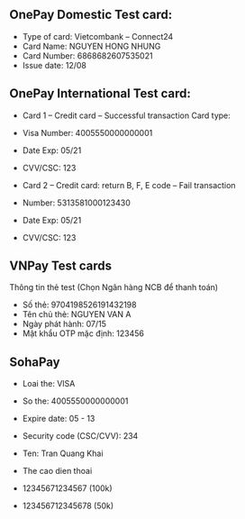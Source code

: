 ## OnePay Domestic Test card:

* Type of card: Vietcombank – Connect24
* Card Name: NGUYEN HONG NHUNG
* Card Number: 6868682607535021
* Issue date: 12/08

## OnePay International Test card:

* Card 1 – Credit card – Successful transaction Card type:
* Visa Number: 4005550000000001
* Date Exp: 05/21
* CVV/CSC: 123

* Card 2 – Credit card: return B, F, E code – Fail transaction
* Number: 5313581000123430
* Date Exp: 05/21
* CVV/CSC: 123

## VNPay Test cards

Thông tin thẻ test (Chọn Ngân hàng NCB để thanh toán)
* Số thẻ: 9704198526191432198
* Tên chủ thẻ: NGUYEN VAN A
* Ngày phát hành: 07/15
* Mật khẩu OTP mặc định: 123456


## SohaPay
* Loai the: VISA
* So the: 4005550000000001
* Expire date: 05 - 13
* Security code (CSC/CVV): 234
* Ten: Tran Quang Khai

* The cao dien thoai
* 12345671234567 (100k)
* 123456712345678 (50k)
